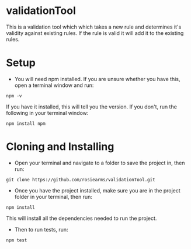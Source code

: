 # validationTool

This is a validation tool which which takes a new rule and determines it's validity against existing rules. If the rule is valid it will add it to the existing rules. 

# Setup

- You will need npm installed. If you are unsure whether you have this, open a terminal window and run:

```npm -v```

If you have it installed, this will tell you the version. If you don't, run the following in your terminal window:

```npm install npm```

# Cloning and Installing

- Open your terminal and navigate to a folder to save the project in, then run:

```git clone https://github.com/rosiearms/validationTool.git```

- Once you have the project installed, make sure you are in the project folder in your terminal, then run:

```npm install```

This will install all the dependencies needed to run the project.

- Then to run tests, run:

```npm test```

